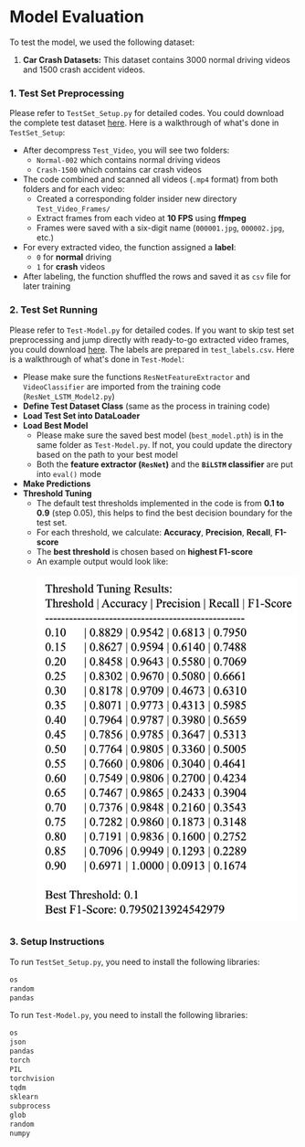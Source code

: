 # Model Evaluation
To test the model, we used the following dataset:
1. **Car Crash Datasets:** This dataset contains 3000 normal driving videos and 1500 crash accident videos.
### 1. Test Set Preprocessing
Please refer to ```TestSet_Setup.py``` for detailed codes. You could download the complete test dataset [here](https://www.dropbox.com/scl/fi/ln9tg7ecwvwinj6mfsm3x/Test_Video.zip?rlkey=rhrldur2ppq2hwkg8bzxb519d&st=414d3xry&dl=0). Here is a walkthrough of what's done in ```TestSet_Setup```:
- After decompress ```Test_Video```, you will see two folders:
	- ```Normal-002``` which contains normal driving videos
	- ```Crash-1500``` which contains car crash videos
- The code combined and scanned all videos (```.mp4``` format) from both folders and for each video:
	- Created a corresponding folder insider new directory ```Test_Video_Frames/```
 	- Extract frames from each video at **10 FPS** using **ffmpeg**
  - Frames were saved with a six-digit name (```000001.jpg```, ```000002.jpg```, etc.)
- For every extracted video, the function assigned a **label**:
	- ```0``` for **normal** driving
 	- ```1``` for **crash** videos
- After labeling, the function shuffled the rows and saved it as ```csv``` file for later training

### 2. Test Set Running
Please refer to ```Test-Model.py``` for detailed codes. If you want to skip test set preprocessing and jump directly with ready-to-go extracted video frames, you could download [here](https://www.dropbox.com/scl/fi/d481fblvypz3lb3eujdz0/Test_Video_Frames.zip?rlkey=1x3k8cw1mx0gcdqekb9n6nj0x&st=1po8wwu6&dl=0). The labels are prepared in ```test_labels.csv```. Here is a walkthrough of what's done in ```Test-Model```:
- Please make sure the functions ```ResNetFeatureExtractor``` and ```VideoClassifier``` are imported from the training code (```ResNet_LSTM_Model2.py```)
- **Define Test Dataset Class** (same as the process in training code)
- **Load Test Set into DataLoader**
- **Load Best Model**
	- Please make sure the saved best model (```best_model.pth```) is in the same folder as ```Test-Model.py```. If not, you could update the directory based on the path to your best model
 	- Both the **feature extractor (```ResNet```)** and the **```BiLSTM``` classifier** are put into ```eval()``` mode
- **Make Predictions**
- **Threshold Tuning**
	- The default test thresholds implemented in the code is from **0.1 to 0.9** (step 0.05), this helps to find the best decision boundary for the test set.
 	- For each threshold, we calculate: **Accuracy**, **Precision**, **Recall**, **F1-score**
  - The **best threshold** is chosen based on **highest F1-score**
  - An example output would look like:<br><br>
![Alt text](sample_threshold_tuning_result.jpg)<br>
 
### 3. Setup Instructions
To run ```TestSet_Setup.py```, you need to install the following libraries:
```
os
random
pandas
```
To run ```Test-Model.py```, you need to install the following libraries:
```
os
json
pandas
torch
PIL
torchvision
tqdm
sklearn
subprocess
glob
random
numpy
```
